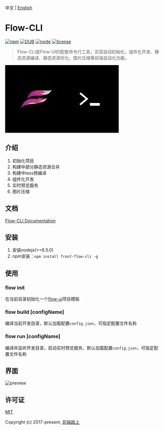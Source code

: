 中文 | [English](README.md)

# Flow-CLI

[![npm](https://img.shields.io/npm/v/front-flow-cli.svg)](https://www.npmjs.com/package/front-flow-cli/) [![DUB](https://travis-ci.org/tower1229/Flow-CLI.svg?branch=master)]() [![node](https://img.shields.io/node/v/front-flow-cli.svg)]() [![license](https://img.shields.io/github/license/tower1229/Flow-CLI.svg)]()

> Flow-CLI是Flow-UI的配套命令行工具，实现自动初始化、组件化开发、静态资源编译、静态资源优化、图片压缩等前端自动化功能。

[![logo](https://github.com/tower1229/tower1229.github.io/raw/master/asset/flow-cli-logo.jpg)](http://refined-x.com/Flow-CLI/)

## 介绍

1. 初始化项目
2. 构建中部分静态资源合并
3. 构建中less预编译
4. 组件化开发
5. 实时预览服务
6. 图片压缩

## 文档

[Flow-CLI Documentation](https://flow-ui.refined-x.com/Flow-CLI/docs/)

## 安装

1. 安装nodejs(>=6.5.0)
2. npm安装：`npm install front-flow-cli -g`

## 使用

### flow init

在当前目录初始化一个[flow-ui](https://github.com/tower1229/Flow-UI)项目模板

### flow build [configName]

编译当前开发目录，默认加载配置`config.json`，可指定配置文件名称

### flow run [configName]

编译并监听开发目录，启动实时预览服务，默认加载配置`config.json`，可指定配置文件名称

## 界面

![preview](https://raw.githubusercontent.com/tower1229/Flow-CLI/master/docs/img/flow-cli-album.png)

## 许可证

[MIT](http://opensource.org/licenses/MIT)

Copyright (c) 2017-present, [前端路上](http://refined-x.com)
